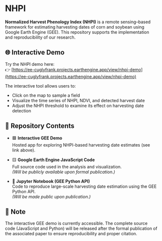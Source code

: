 # NHPI

**Normalized Harvest Phenology Index (NHPI)** is a remote sensing–based framework for estimating harvesting dates of corn and soybean using Google Earth Engine (GEE). This repository supports the implementation and reproducibility of our research.

## 🌐 Interactive Demo

Try the NHPI demo here:  
👉 [https://ee-cuglyfrank.projects.earthengine.app/view/nhpi-demo](https://ee-cuglyfrank.projects.earthengine.app/view/nhpi-demo)

The interactive tool allows users to:
- Click on the map to sample a field
- Visualize the time series of NHPI, NDVI, and detected harvest date
- Adjust the NHPI threshold to examine its effect on harvesting date detection

## 📂 Repository Contents

- 🟩 **Interactive GEE Demo**  
  Hosted app for exploring NHPI-based harvesting date estimates (see link above).

- 🟨 **Google Earth Engine JavaScript Code**  
  Full source code used in the analysis and visualization.  
  *(Will be publicly available upon formal publication.)*

- 🐍 **Jupyter Notebook (GEE Python API)**  
  Code to reproduce large-scale harvesting date estimation using the GEE Python API.  
  *(Will be made public upon publication.)*

## 📢 Note

The interactive GEE demo is currently accessible. The complete source code (JavaScript and Python) will be released after the formal publication of the associated paper to ensure reproducibility and proper citation.

